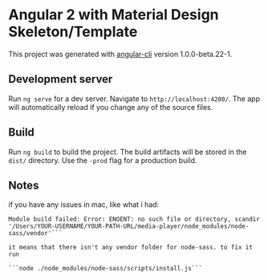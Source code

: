 # Angular 2 with Material Design Skeleton/Template

This project was generated with [angular-cli](https://github.com/angular/angular-cli) version 1.0.0-beta.22-1.

## Development server
Run `ng serve` for a dev server. Navigate to `http://localhost:4200/`. The app will automatically reload if you change any of the source files.

## Build

Run `ng build` to build the project. The build artifacts will be stored in the `dist/` directory. Use the `-prod` flag for a production build.

## Notes
if you have any issues in mac, like what i had:

```ERROR in ./~/css-loader?sourcemap!./~/postcss-loader!./~/sass-loader?sourcemap!./src/assets/custom-theme.scss
Module build failed: Error: ENOENT: no such file or directory, scandir '/Users/YOUR-USERNAME/YOUR-PATH-URL/media-player/node_modules/node-sass/vendor'```

it means that there isn't any vendor folder for node-sass. to fix it run

```node ./node_modules/node-sass/scripts/install.js```